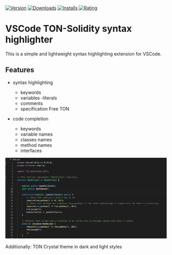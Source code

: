 [![Version](https://vsmarketplacebadge.apphb.com/version/Timuchen.ton-solidity.svg)](https://marketplace.visualstudio.com/items?itemName=Timuchen.ton-solidity) [![Downloads](https://vsmarketplacebadge.apphb.com/downloads/Timuchen.ton-solidity.svg)](https://marketplace.visualstudio.com/items?itemName=Timuchen.ton-solidity) [![Installs](https://vsmarketplacebadge.apphb.com/installs/Timuchen.ton-solidity.svg)](https://marketplace.visualstudio.com/items?itemName=Timuchen.ton-solidity) [![Rating](https://vsmarketplacebadge.apphb.com/rating-star/Timuchen.ton-solidity.svg)](https://marketplace.visualstudio.com/items?itemName=Timuchen.ton-solidity#review-details)

# VSCode TON-Solidity syntax highlighter

This is a simple and lightweight syntax highlighting extension for VSCode.

## Features

- syntax highlighting

  - keywords
  - variables
    -literals
  - comments
  - specification Free TON

- code completion
  - keywords
  - variable names
  - classes names
  - method names
  - interfaces

![Screenshot](images/0000000000001.png)

Additionally:
TON Crystal theme in dark and light styles
